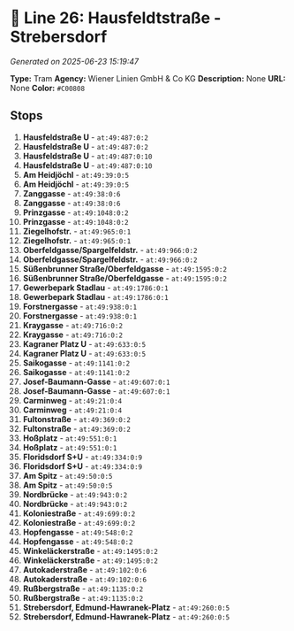 # 🚊 Line 26: Hausfeldtstraße - Strebersdorf

*Generated on 2025-06-23 15:19:47*

**Type:** Tram
**Agency:** Wiener Linien GmbH & Co KG
**Description:** None
**URL:** None
**Color:** `#C00808`

## Stops

1. **Hausfeldstraße U** - `at:49:487:0:2`
2. **Hausfeldstraße U** - `at:49:487:0:2`
3. **Hausfeldstraße U** - `at:49:487:0:10`
4. **Hausfeldstraße U** - `at:49:487:0:10`
5. **Am Heidjöchl** - `at:49:39:0:5`
6. **Am Heidjöchl** - `at:49:39:0:5`
7. **Zanggasse** - `at:49:38:0:6`
8. **Zanggasse** - `at:49:38:0:6`
9. **Prinzgasse** - `at:49:1048:0:2`
10. **Prinzgasse** - `at:49:1048:0:2`
11. **Ziegelhofstr.** - `at:49:965:0:1`
12. **Ziegelhofstr.** - `at:49:965:0:1`
13. **Oberfeldgasse/Spargelfeldstr.** - `at:49:966:0:2`
14. **Oberfeldgasse/Spargelfeldstr.** - `at:49:966:0:2`
15. **Süßenbrunner Straße/Oberfeldgasse** - `at:49:1595:0:2`
16. **Süßenbrunner Straße/Oberfeldgasse** - `at:49:1595:0:2`
17. **Gewerbepark Stadlau** - `at:49:1786:0:1`
18. **Gewerbepark Stadlau** - `at:49:1786:0:1`
19. **Forstnergasse** - `at:49:938:0:1`
20. **Forstnergasse** - `at:49:938:0:1`
21. **Kraygasse** - `at:49:716:0:2`
22. **Kraygasse** - `at:49:716:0:2`
23. **Kagraner Platz U** - `at:49:633:0:5`
24. **Kagraner Platz U** - `at:49:633:0:5`
25. **Saikogasse** - `at:49:1141:0:2`
26. **Saikogasse** - `at:49:1141:0:2`
27. **Josef-Baumann-Gasse** - `at:49:607:0:1`
28. **Josef-Baumann-Gasse** - `at:49:607:0:1`
29. **Carminweg** - `at:49:21:0:4`
30. **Carminweg** - `at:49:21:0:4`
31. **Fultonstraße** - `at:49:369:0:2`
32. **Fultonstraße** - `at:49:369:0:2`
33. **Hoßplatz** - `at:49:551:0:1`
34. **Hoßplatz** - `at:49:551:0:1`
35. **Floridsdorf S+U** - `at:49:334:0:9`
36. **Floridsdorf S+U** - `at:49:334:0:9`
37. **Am Spitz** - `at:49:50:0:5`
38. **Am Spitz** - `at:49:50:0:5`
39. **Nordbrücke** - `at:49:943:0:2`
40. **Nordbrücke** - `at:49:943:0:2`
41. **Koloniestraße** - `at:49:699:0:2`
42. **Koloniestraße** - `at:49:699:0:2`
43. **Hopfengasse** - `at:49:548:0:2`
44. **Hopfengasse** - `at:49:548:0:2`
45. **Winkeläckerstraße** - `at:49:1495:0:2`
46. **Winkeläckerstraße** - `at:49:1495:0:2`
47. **Autokaderstraße** - `at:49:102:0:6`
48. **Autokaderstraße** - `at:49:102:0:6`
49. **Rußbergstraße** - `at:49:1135:0:2`
50. **Rußbergstraße** - `at:49:1135:0:2`
51. **Strebersdorf, Edmund-Hawranek-Platz** - `at:49:260:0:5`
52. **Strebersdorf, Edmund-Hawranek-Platz** - `at:49:260:0:5`